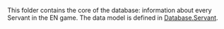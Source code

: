 This folder contains the core of the database: information about every Servant in the EN game. The data model is defined in [Database.Servant](../Servant.purs).
